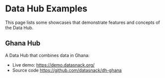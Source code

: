 # Data Hub Examples

This page lists some showcases that demonstrate features and concepts of the Data Hub.


## Ghana Hub

A Data Hub that combines data in Ghana:

- Live demo: https://demo.datasnack.org/
- Source code https://github.com/datasnack/dh-ghana
